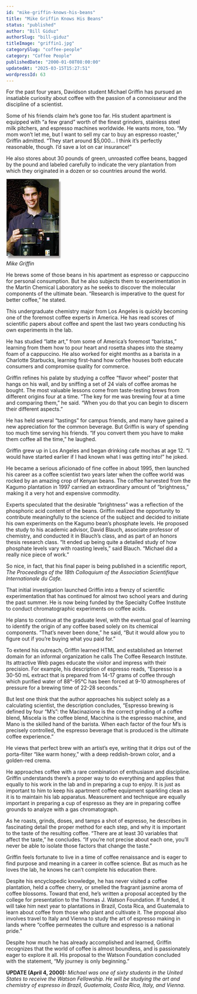 ```yaml
---
id: "mike-griffin-knows-his-beans"
title: "Mike Griffin Knows His Beans"
status: "published"
author: "Bill Giduz"
authorSlug: "bill-giduz"
titleImage: "griffin1.jpg"
categorySlug: "coffee-people"
category: "Coffee People"
publishedDate: "2000-01-08T08:00:00"
updatedAt: "2025-03-15T15:27:51"
wordpressId: 63
---
```


For the past four years, Davidson student Michael Griffin has pursued an insatiable curiosity about coffee with the passion of a connoisseur and the discipline of a scientist.

Some of his friends claim he’s gone too far. His student apartment is equipped with “a few grand” worth of the finest grinders, stainless steel milk pitchers, and espresso machines worldwide. He wants more, too. “My mom won’t let me, but I want to sell my car to buy an espresso roaster,” Griffin admitted. “They start around $5,000… I think it’s perfectly reasonable, though. I’d save a lot on car insurance!”

He also stores about 30 pounds of green, unroasted coffee beans, bagged by the pound and labeled carefully to indicate the very plantation from which they originated in a dozen or so countries around the world.

![Mike Griffin](griffin1.jpg)  
*Mike Griffin*

He brews some of those beans in his apartment as espresso or cappuccino for personal consumption. But he also subjects them to experimentation in the Martin Chemical Laboratory as he seeks to discover the molecular components of the ultimate bean. “Research is imperative to the quest for better coffee,” he stated.

This undergraduate chemistry major from Los Angeles is quickly becoming one of the foremost coffee experts in America. He has read scores of scientific papers about coffee and spent the last two years conducting his own experiments in the lab.

He has studied “latte art,” from some of America’s foremost “baristas,” learning from them how to pour heart and rosetta shapes into the steamy foam of a cappuccino. He also worked for eight months as a barista in a Charlotte Starbucks, learning first-hand how coffee houses both educate consumers and compromise quality for commerce.

Griffin refines his palate by studying a coffee “flavor wheel” poster that hangs on his wall, and by sniffing a set of 24 vials of coffee aromas he bought. The most valuable lessons come from taste-testing brews from different origins four at a time. “The key for me was brewing four at a time and comparing them,” he said. “When you do that you can begin to discern their different aspects.”

He has held several “tastings” for campus friends, and many have gained a new appreciation for the common beverage. But Griffin is wary of spending too much time serving his friends. “If you convert them you have to make them coffee all the time,” he laughed.

Griffin grew up in Los Angeles and began drinking cafe mochas at age 12. “I would have started earlier if I had known what I was getting into!” he joked.

He became a serious aficionado of fine coffee in about 1995, then launched his career as a coffee scientist two years later when the coffee world was rocked by an amazing crop of Kenyan beans. The coffee harvested from the Kagumo plantation in 1997 carried an extraordinary amount of “brightness,” making it a very hot and expensive commodity.

Experts speculated that the desirable “brightness” was a reflection of the phosphoric acid content of the beans. Griffin realized the opportunity to contribute meaningfully to the science of the subject and decided to initiate his own experiments on the Kagumo bean’s phosphate levels. He proposed the study to his academic advisor, David Blauch, associate professor of chemistry, and conducted it in Blauch’s class, and as part of an honors thesis research class. “It ended up being quite a detailed study of how phosphate levels vary with roasting levels,” said Blauch. “Michael did a really nice piece of work.”

So nice, in fact, that his final paper is being published in a scientific report, *The Proceedings of the 18th Colloquium of the Association Scientifique Internationale du Cafe.*

That initial investigation launched Griffin into a frenzy of scientific experimentation that has continued for almost two school years and during the past summer. He is now being funded by the Specialty Coffee Institute to conduct chromatographic experiments on coffee acids.

He plans to continue at the graduate level, with the eventual goal of learning to identify the origin of any coffee based solely on its chemical components. “That’s never been done,” he said, “But it would allow you to figure out if you’re buying what you paid for.”

To extend his outreach, Griffin learned HTML and established an Internet domain for an informal organization he calls The Coffee Research Institute. Its attractive Web pages educate the visitor and impress with their precision. For example, his description of espresso reads, “Espresso is a 30-50 mL extract that is prepared from 14-17 grams of coffee through which purified water of 88°-95°C has been forced at 9-10 atmospheres of pressure for a brewing time of 22-28 seconds.”

But lest one think that the author approaches his subject solely as a calculating scientist, the description concludes, “Espresso brewing is defined by four “M’s”: the Macinazione is the correct grinding of a coffee blend, Miscela is the coffee blend, Macchina is the espresso machine, and Mano is the skilled hand of the barista. When each factor of the four M’s is precisely controlled, the espresso beverage that is produced is the ultimate coffee experience.”

He views that perfect brew with an artist’s eye, writing that it drips out of the porta-filter “like warm honey,” with a deep reddish-brown color, and a golden-red crema.

He approaches coffee with a rare combination of enthusiasm and discipline. Griffin understands there’s a proper way to do everything and applies that equally to his work in the lab and in preparing a cup to enjoy. It is just as important to him to keep his apartment coffee equipment sparkling clean as it is to maintain his lab apparatus. Measurement and technique are equally important in preparing a cup of espresso as they are in preparing coffee grounds to analyze with a gas chromatograph.

As he roasts, grinds, doses, and tamps a shot of espresso, he describes in fascinating detail the proper method for each step, and why it is important to the taste of the resulting coffee. “There are at least 30 variables that affect the taste,” he concludes. “If you’re not precise about each one, you’ll never be able to isolate those factors that change the taste.”

Griffin feels fortunate to live in a time of coffee renaissance and is eager to find purpose and meaning in a career in coffee science. But as much as he loves the lab, he knows he can’t complete his education there.

Despite his encyclopedic knowledge, he has never visited a coffee plantation, held a coffee cherry, or smelled the fragrant jasmine aroma of coffee blossoms. Toward that end, he’s written a proposal accepted by the college for presentation to the Thomas J. Watson Foundation. If funded, it will take him next year to plantations in Brazil, Costa Rica, and Guatemala to learn about coffee from those who plant and cultivate it. The proposal also involves travel to Italy and Vienna to study the art of espresso making in lands where “coffee permeates the culture and espresso is a national pride.”

Despite how much he has already accomplished and learned, Griffin recognizes that the world of coffee is almost boundless, and is passionately eager to explore it all. His proposal to the Watson Foundation concluded with the statement, “My journey is only beginning.”

**UPDATE (April 4, 2000):** *Michael was one of sixty students in the United States to receive the Watson Fellowship. He will be studying the art and chemistry of espresso in Brazil, Guatemala, Costa Rica, Italy, and Vienna.*